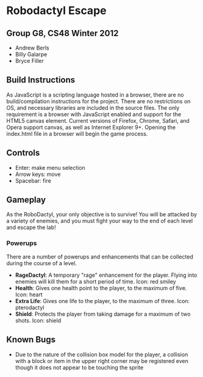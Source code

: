 # Robodactyl Escape  
## Group G8, CS48 Winter 2012  
* Andrew Berls
* Billy Galarpe
* Bryce Filler


## Build Instructions  
As JavaScript is a scripting language hosted in a browser, there are no build/compilation instructions for the project. There are no restrictions on OS, and necessary libraries are included in the source files. The only requirement is a browser with JavaScript enabled and support for the HTML5 canvas element. Current versions of Firefox, Chrome, Safari, and Opera support canvas, as well as Internet Explorer 9+. Opening the index.html file in a browser will begin the game process.


## Controls  
* Enter: make menu selection
* Arrow keys: move
* Spacebar: fire


## Gameplay  
As the RoboDactyl, your only objective is to survive! You will be attacked by a variety of enemies, and you must fight your way to the end of each level and escape the lab!

### Powerups  
There are a number of powerups and enhancements that can be collected during the course of a level.
* __RageDactyl__: A temporary "rage" enhancement for the player. Flying into enemies will kill them for a short period of time. Icon: red smiley  
* __Health__: Gives one health point to the player, to the maximum of five. Icon: heart  
* __Extra Life__: Gives one life to the player, to the maximum of three. Icon: pterodactyl  
* __Shield__: Protects the player from taking damage for a maximum of two shots. Icon: shield  


## Known Bugs  
* Due to the nature of the collision box model for the player, a collision with a block or item in the upper right corner may be registered even though it does not appear to be touching the sprite